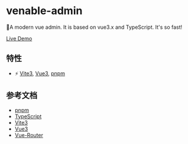 # venable-admin
🚀A modern vue admin. It is based on vue3.x and TypeScript. It's so fast!

[Live Demo](https://xbmlz.github.io/venable-admin/)
## 特性

- ⚡️ [Vite3](https://cn.vitejs.dev/), [Vue3](https://cn.vuejs.org/), [pnpm](https://pnpm.io/)

## 参考文档

- [pnpm](https://pnpm.io/)
- [TypeScript](https://www.typescriptlang.org/zh/)
- [Vite3](https://cn.vitejs.dev/)
- [Vue3](https://cn.vuejs.org/)
- [Vue-Router](https://router.vuejs.org/zh)

